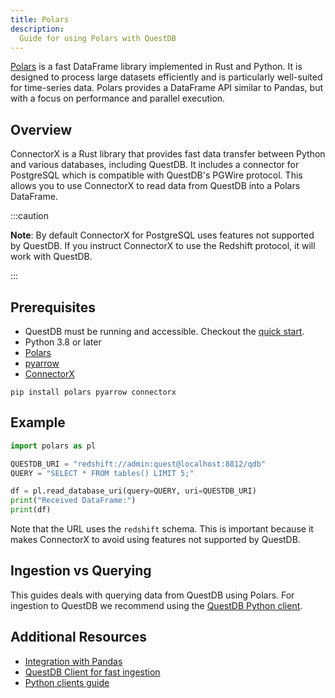 ```yaml
---
title: Polars
description:
  Guide for using Polars with QuestDB
---
```


[Polars](https://pola.rs/) is a fast DataFrame library implemented in Rust and
Python. It is designed to process large datasets efficiently and is particularly
well-suited for time-series data. Polars provides a DataFrame API similar to
Pandas, but with a focus on performance and parallel execution.

## Overview

ConnectorX is a Rust library that provides fast data transfer between Python
and various databases, including QuestDB. It includes a connector for PostgreSQL
which is compatible with QuestDB's PGWire protocol. This allows you to use
ConnectorX to read data from QuestDB into a Polars DataFrame.

:::caution

**Note**: By default ConnectorX for PostgreSQL uses features not supported by QuestDB.
If you instruct ConnectorX to use the Redshift protocol, it will work with QuestDB.

:::


## Prerequisites

- QuestDB must be running and accessible. Checkout the
  [quick start](/docs/quick-start).
- Python 3.8 or later
- [Polars](https://pola.rs/)
- [pyarrow](https://pypi.org/project/pyarrow/)
- [ConnectorX](https://sfu-db.github.io/connector-x/intro.html)

```pip
pip install polars pyarrow connectorx
```

## Example
```python
import polars as pl

QUESTDB_URI = "redshift://admin:quest@localhost:8812/qdb"
QUERY = "SELECT * FROM tables() LIMIT 5;"

df = pl.read_database_uri(query=QUERY, uri=QUESTDB_URI)
print("Received DataFrame:")
print(df)
```

Note that the URL uses the `redshift` schema. This is important because
it makes ConnectorX to avoid using features not supported by QuestDB.

## Ingestion vs Querying
This guides deals with querying data from QuestDB using Polars. For ingestion to QuestDB we recommend using the
[QuestDB Python client](/docs/clients/ingest-python/).

## Additional Resources
- [Integration with Pandas](/docs/third-party-tools/pandas/)
- [QuestDB Client for fast ingestion](/docs/clients/ingest-python/)
- [Python clients guide](/docs/pgwire/python/)